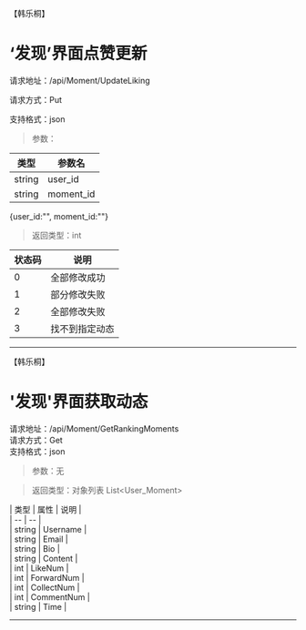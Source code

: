 【韩乐桐】
# ‘发现’界面点赞更新 #
请求地址：/api/Moment/UpdateLiking   

请求方式：Put  
   
支持格式：json  
    


> 参数：   

| 类型 | 参数名 |  
| --- | --- |  
| string | user_id |  
| string | moment_id |  

{user_id:"", moment_id:""}


> 返回类型：int  

| 状态码 | 说明 |  
| -- | -- |  
| 0 | 全部修改成功 |  
| 1 | 部分修改失败 |  
| 2 | 全部修改失败 |  
| 3 | 找不到指定动态 |  

  
 

----------------
  
  
  
【韩乐桐】
# '发现'界面获取动态 #
请求地址：/api/Moment/GetRankingMoments   
请求方式：Get  
支持格式：json    


> 参数：无     


> 返回类型：对象列表 List<User_Moment>  

| 类型 | 属性 | 说明 |    
| -- | -- |  
| string | Username |  
| string | Email |  
| string | Bio |  
| string | Content |  
| int | LikeNum |  
| int | ForwardNum |  
| int | CollectNum |  
| int | CommentNum |  
| string | Time |                            



---------------------




